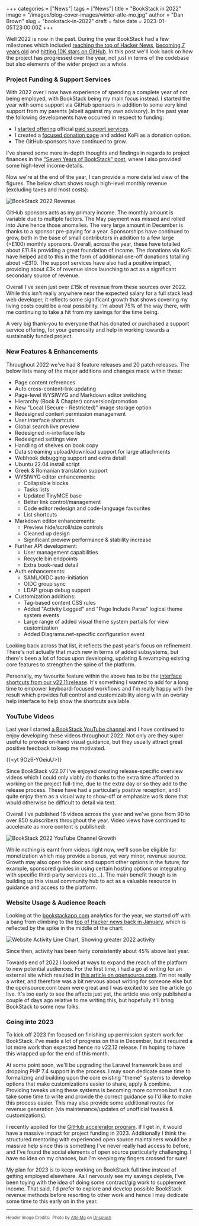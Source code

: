 +++
categories = ["News"]
tags = ["News"]
title = "BookStack in 2022"
image = "/images/blog-cover-images/winter-atle-mo.jpg"
author = "Dan Brown"
slug = "bookstack-in-2022"
draft = false
date = 2023-01-05T23:00:00Z
+++

Well 2022 is now in the past. During the year BookStack had a few milestones which included
[reaching the top of Hacker News](https://www.bookstackapp.com/blog/9000-stars-and-the-effects-of-hacker-news/),
[becoming 7 years old](https://www.bookstackapp.com/blog/7-years-of-bookstack/) and
[hitting 10K stars on GitHub](https://www.bookstackapp.com/blog/10k-stars-and-a-look-back-at-first-sharing/).
In this post we'll look back on how the project has progressed over the year, not just in 
terms of the codebase but also elements of the wider project as a whole.

### Project Funding & Support Services

With 2022 over I now have experience of spending a complete year 
of not being employed, with BookStack being my main focus instead.
I started the year with some support via GitHub sponsors in addition to 
some very kind support from my parents (albeit against my own advisory). 
In the past year the following developments have occurred in respect to funding:

- I [started offering](https://www.bookstackapp.com/blog/bookstack-support-services/) official [paid support services](https://www.bookstackapp.com/support/).
- I created a [focused donation page](https://www.bookstackapp.com/donate/) and added KoFi as a donation option.
- The GitHub sponsors have continued to grow.

I've shared some more in-depth thoughts and findings in regards to project finances
in the ["Seven Years of BookStack" post](https://www.bookstackapp.com/blog/7-years-of-bookstack/#working-on-bookstack-full-time--financial-stability), where I also provided some high-level income details.

Now we're at the end of the year, I can provide a more detailed view of the figures.
The below chart shows rough high-level monthly revenue (excluding taxes and most costs):

![BookStack 2022 Revenue](/images/2023/01/bookstack-2022-funding.png)

GitHub sponsors acts as my primary income. The monthly amount is variable due to multiple factors.
The May payment was missed and rolled into June hence those anomalies. The very large amount in December
is thanks to a sponsor pre-paying for a year. 
Sponsorships have continued to grow, both in the base of small contributors in addition to a few large (>£100) monthly sponsors.
Overall, across the year, these have totalled about £11.8k providing a great foundation of income.
The donations via KoFi have helped add to this in the form of additional one-off donations totalling about ~£310.
The support services have also had a positive impact, providing about £3k of revenue since launching to act as a significant secondary source of revenue.

Overall I've seen just over £15k of revenue from these sources over 2022.
While this isn't really anywhere near the expected salary for a full stack lead web developer, 
it reflects some significant growth that shows covering my living costs could be a real possibility.
I'm about 75% of the way there, with me continuing to take a hit from my savings
for the time being.

A very big thank-you to everyone that has donated or purchased a support service offering, for your
generosity and help in working towards a sustainably funded project.

### New Features & Enhancements

Throughout 2022 we've had 8 feature releases and 20 patch releases.
The below lists many of the major additions and changes made within these:

- Page content references
- Auto cross-content-link updating
- Page-level WYSIWYG and Markdown editor switching
- Hierarchy (Book & Chapter) conversion/promotion
- New "Local (Secure - Restricted)" image storage option
- Redesigned content permission management
- User interface shortcuts
- Global search live preview
- Redesigned in-interface lists
- Redesigned settings view
- Handling of shelves on book copy
- Data streaming upload/download support for large attachments
- Webhook debugging support and extra detail
- Ubuntu 22.04 install script
- Greek & Romanian translation support
- WYSIWYG editor enhancements:
  - Collapsible blocks
  - Tasks lists
  - Updated TinyMCE base
  - Better link control/management
  - Code editor redesign and code-language favourites
  - List shortcuts
- Markdown editor enhancements:
  - Preview hide/scroll/size controls
  - Cleaned up design
  - Significant preview performance & stability increase
- Further API development:
  - User management capabilities
  - Recycle bin endpoints
  - Extra book-read detail
- Auth enhancements:
  - SAML/OIDC auto-initiation
  - OIDC group sync
  - LDAP group debug support
- Customization additions:
  - Tag-based content CSS rules
  - Added "Activity Logged" and "Page Include Parse" logical theme system events
  - Large range of added visual theme system partials for view customization
  - Added Diagrams.net-specific configuration event

Looking back across that list, it reflects the past year's focus on refinement. 
There's not actually that much new in terms of added subsystems, but there's been a lot of focus 
upon developing, updating & revamping existing core features to strengthen the spine of the platform.

Personally, my favourite feature within the above has to be the [interface shortcuts from our v22.11 release](https://www.bookstackapp.com/blog/bookstack-release-v22-11/#user-interface-shortcuts).
It's something I wanted to add for a long time to empower keyboard-focused workflows and I'm really happy 
with the result which provides full control and customizability along with an overlay help interface to help
show the shortcuts available. 

### YouTube Videos

Last year I started [a BookStack YouTube channel](https://www.youtube.com/c/BookStackApp) and I have continued to enjoy
developing these videos throughout 2022. Not only are they super useful to provide on-hand visual guidance, but they
usually attract great positive feedback to keep me motivated. 

{{<yt 9Oz6-YOeiuU>}}

Since BookStack v22.07 I've enjoyed creating release-specific overview videos which I could only viably do thanks to the 
extra time afforded to working on the project full-time, due to the extra day or so they add to the release process.
These have had a particularly positive reception, and I quite enjoy them as a visual way to show-off or emphasize
work done that would otherwise be difficult to detail via text.

Overall I've published 16 videos across the year and we've gone from 90 to over 850 subscribers throughout the year.
Video views have continued to accelerate as more content is published:

![BookStack 2022 YouTube Channel Growth](/images/2023/01/youtube-2022-growth.png)

While nothing is earnt from videos right now, we'll soon be eligible for monetization which may provide a bonus, yet very minor, revenue source. Growth may also open the door and support other options in the future; for example, sponsored guides in using certain hosting options or integrating with specific third-party services etc...).
The main benefit though is in building up this visual community hub to act as a valuable resource in guidance and access to the platform.

### Website Usage & Audience Reach

Looking at the [bookstackapp.com](https://analytics.bookstackapp.com/bookstackapp.com) analytics for the year, we started off
with a bang from climbing to the [top of Hacker news back in January](https://www.bookstackapp.com/blog/9000-stars-and-the-effects-of-hacker-news/), which is reflected by the spike in the middle of the chart:

![Website Activity Line Chart, Showing greater 2022 activity](/images/2023/01/bookstack-site-21-22-activity.png)

Since then, activity has been fairly consistently about 45% above last year.

Towards end of 2022 I looked at ways to expand the reach of the platform to new potential audiences. 
For the first time, i had a go at writing for an external site which resulted in 
[this article on opensource.com](https://opensource.com/article/23/1/bookstack-open-source-documentation). 
I'm not really a writer, and therefore was a bit nervous about writing for someone else but the opensource.com team were
great and I was excited to see the article go live. It's too early to see the affects just yet, the article was only
published a couple of days ago relative to me writing this, but hopefully it'll bring BookStack to some new folks. 


### Going into 2023

To kick off 2023 I'm focused on finishing up permission system work for BookStack. I've made a lot of progress on this in December,
but it required a lot more work than expected hence no v22.12 release. I'm hoping to have this wrapped up for the end of this month.

At some point soon, we'll be upgrading the Laravel framework base and dropping PHP 7.4 support in the process.
I may soon dedicate some time to formalizing and building upon the core existing "theme" systems to develop
options that make customizations easier to share, apply & combine. Providing tweaks using these systems is becoming more
common but it can take some time to write and provide the correct guidance so I'd like to make this process easier. 
This may also provide some additional routes for revenue generation (via maintenance/updates of unofficial tweaks & customizations).

I recently applied for the [GitHub accelerator program](https://accelerator.github.com/). 
If I get in, it would have a massive impact for project funding in 2023. 
Additionally I think the structured mentoring with experienced open source maintainers would be a massive help since this 
is something I've never really had access to before, and I've found the social elements of open source particularly challenging.
I have no idea on my chances, but I'm keeping my fingers crossed for sure!

My plan for 2023 is to keep working on BookStack full time instead of getting employed elsewhere. 
As I nervously see my savings deplete, I've been toying with the idea of doing some contract/gig work to supplement income.
That said, I'd prefer to explore and develop possible BookStack revenue methods before resorting to other work and hence 
I may dedicate some time to this early on in the year.

---
  
<span style="font-size: 0.8em;opacity:0.8;">Header Image Credits: &nbsp;<span>Photo by <a href="https://unsplash.com/@atlemo?utm_source=unsplash&utm_medium=referral&utm_content=creditCopyText">Atle Mo</a> on <a href="https://unsplash.com/images/nature/winter?utm_source=unsplash&utm_medium=referral&utm_content=creditCopyText">Unsplash</a></span></span>